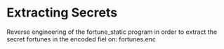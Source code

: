 # Extracting Secrets

Reverse engineering of the fortune_static program in order to extract the secret fortunes in the encoded fiel on: fortunes.enc
